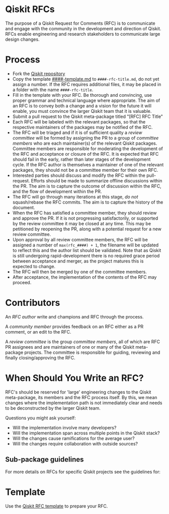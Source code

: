 # Qiskit RFCs
The purpose of a Qiskit Request for Comments (RFC) is to communicate and engage with the community in the development and direction of Qiskit. RFCs enable engineering and research stakeholders to communicate large design changes.

# Process
- Fork the [Qiskit repository](https://github.com/Qiskit/qiskit)
- Copy the template [####-template.md](0000-template.md) to `####-rfc-title.md`, do not yet assign a number. If the RFC requires additional files, it may be placed in a folder with the name `####-rfc-title`.
- Fill in the template with your RFC. Be thorough and convincing, use proper grammar and technical language where appropriate. The aim of an RFC is to convey both a change and a vision for the future it will enable, you must convince the larger Qiskit team that it is valuable.
- Submit a pull request to the Qiskit meta-package titled "[RFC] RFC Title"
- Each RFC will be labeled with the relevant packages, so that the respective maintainers of the packages may be notified of the RFC.
- The RFC will be triaged and if it is of sufficient quality a *review committee* will be formed by assigning the PR to a group of *committee members* who are each maintainer(s) of the relevant Qiskit packages. Committee members are responsible for moderating the development of the RFC and acceptance or closure of the RFC. It is expected that RFC should fail in the early, rather than later stages of the development cycle. If the RFC author is themselves a maintainer of one of the relevant packages, they should not be a committee member for their own RFC.
- Interested parties should discuss and modify the RFC within the pull-request. Efforts should be made to summarize offline discussions within the PR. The aim is to capture the outcome of discussion within the RFC, and the flow of development within the PR.
- The RFC will go through many iterations at this stage, *do not* squash/rebase the RFC commits. The aim is to capture the history of the document.
- When the RFC has satisfied a committee member, they should review and approve the PR. If it is not progressing satisfactorily, or supported by the review committee it may be closed at any time. This may be petitioned by reopening the PR, along with a potential request for a new review committee.
- Upon approval by all review committee members, the RFC will be assigned a number of `max(rfc_####) + 1`, the filename will be updated to reflect this and the author list should be validated. Note that as Qiskit is still undergoing rapid-development there is no required grace period between acceptance and merger, as the project matures this is expected to change.
- The RFC will then be merged by one of the committee members.
- After acceptance, the implementation of the contents of the RFC may proceed.

# Contributors
An *RFC author* write and champions and RFC through the process.

A *community member* provides feedback on an RFC either as a PR comment, or an edit to the RFC.

A *review committee* is the group *committee members*, all of which are RFC PR assignees and are maintainers of one or many of the Qiskit meta-package projects. The committee is responsible for guiding, reviewing and finally closing/approving the RFC.

# When Should You Write an RFC?
RFC's should be reserved for 'large' engineering changes to the Qiskit meta-package, its members and the RFC process itself. By this, we mean changes where the implementation path is not immediately clear and needs to be deconstructed by the larger Qiskit team.

Questions you might ask yourself:
- Will the implementation involve many developers?
- Will the implementation span across multiple points in the Qiskit stack?
- Will the changes cause ramifications for the average user?
- Will the changes require collaboration with outside sources?

## Sub-package guidelines
For more details on RFCs for specific Qiskit projects see the guidelines for:

# Template
Use the [Qiskit RFC template](####-template.md) to prepare your RFC.
